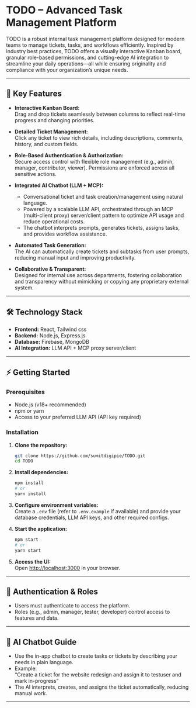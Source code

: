 # TODO – Advanced Task Management Platform

TODO is a robust internal task management platform designed for modern teams to manage tickets, tasks, and workflows efficiently. Inspired by industry best practices, TODO offers a visually interactive Kanban board, granular role-based permissions, and cutting-edge AI integration to streamline your daily operations—all while ensuring originality and compliance with your organization’s unique needs.

---

## 🚀 Key Features

- **Interactive Kanban Board:**  
  Drag and drop tickets seamlessly between columns to reflect real-time progress and changing priorities.

- **Detailed Ticket Management:**  
  Click any ticket to view rich details, including descriptions, comments, history, and custom fields.

- **Role-Based Authentication & Authorization:**  
  Secure access control with flexible role management (e.g., admin, manager, contributor, viewer). Permissions are enforced across all sensitive actions.

- **Integrated AI Chatbot (LLM + MCP):**

  - Conversational ticket and task creation/management using natural language.
  - Powered by a scalable LLM API, orchestrated through an MCP (multi-client proxy) server/client pattern to optimize API usage and reduce operational costs.
  - The chatbot interprets prompts, generates tickets, assigns tasks, and provides workflow assistance.

- **Automated Task Generation:**  
  The AI can automatically create tickets and subtasks from user prompts, reducing manual input and improving productivity.

- **Collaborative & Transparent:**  
  Designed for internal use across departments, fostering collaboration and transparency without mimicking or copying any proprietary external system.

---

## 🛠️ Technology Stack

- **Frontend:** React, Tailwind css
- **Backend:** Node.js, Express.js
- **Database:** Firebase, MongoDB
- **AI Integration:** LLM API + MCP proxy server/client

---

## ⚡ Getting Started

### Prerequisites

- Node.js (v18+ recommended)
- npm or yarn
- Access to your preferred LLM API (API key required)

### Installation

1. **Clone the repository:**

   ```bash
   git clone https://github.com/sumitdigipie/TODO.git
   cd TODO
   ```

2. **Install dependencies:**

   ```bash
   npm install
   # or
   yarn install
   ```

3. **Configure environment variables:**  
   Create a `.env` file (refer to `.env.example` if available) and provide your database credentials, LLM API keys, and other required configs.

4. **Start the application:**

   ```bash
   npm start
   # or
   yarn start
   ```

5. **Access the UI:**  
   Open [http://localhost:3000](http://localhost:3000) in your browser.

---

## 🔐 Authentication & Roles

- Users must authenticate to access the platform.
- Roles (e.g., admin, manager, tester, developer) control access to features and data.

---

## 🤖 AI Chatbot Guide

- Use the in-app chatbot to create tasks or tickets by describing your needs in plain language.
- Example:  
  “Create a ticket for the website redesign and assign it to testuser and mark in-progress”
- The AI interprets, creates, and assigns the ticket automatically, reducing manual work.

---
